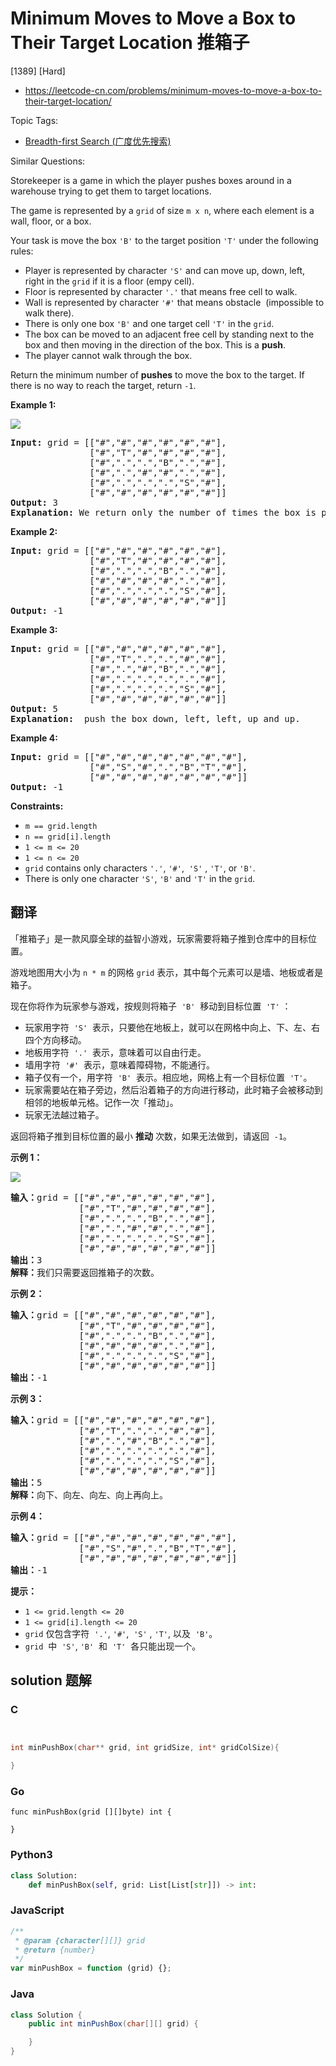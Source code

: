 # Minimum Moves to Move a Box to Their Target Location 推箱子

[1389] [Hard]

- https://leetcode-cn.com/problems/minimum-moves-to-move-a-box-to-their-target-location/

Topic Tags:

- [Breadth-first Search (广度优先搜索)](https://leetcode-cn.com/tag/breadth-first-search/)

Similar Questions:

Storekeeper is a game in which the player pushes boxes around in a warehouse trying to get them to target locations.

The game is represented by a `grid` of size `m x n`, where each element is a wall, floor, or a box.

Your task is move the box `'B'` to the target position `'T'` under the following rules:

- Player is represented by character `'S'` and can move up, down, left, right in the `grid` if it is a floor (empy cell).
- Floor is represented by character `'.'` that means free cell to walk.
- Wall is represented by character `'#'` that means obstacle  (impossible to walk there).
- There is only one box `'B'` and one target cell `'T'` in the `grid`.
- The box can be moved to an adjacent free cell by standing next to the box and then moving in the direction of the box. This is a **push**.
- The player cannot walk through the box.

Return the minimum number of **pushes** to move the box to the target. If there is no way to reach the target, return `-1`.

**Example 1:**

**![](https://assets.leetcode.com/uploads/2019/11/06/sample_1_1620.png)**

<pre><strong>Input:</strong> grid = [["#","#","#","#","#","#"],
               ["#","T","#","#","#","#"],
&nbsp;              ["#",".",".","B",".","#"],
&nbsp;              ["#",".","#","#",".","#"],
&nbsp;              ["#",".",".",".","S","#"],
&nbsp;              ["#","#","#","#","#","#"]]
<strong>Output:</strong> 3
<strong>Explanation: </strong>We return only the number of times the box is pushed.</pre>

**Example 2:**

<pre><strong>Input:</strong> grid = [["#","#","#","#","#","#"],
               ["#","T","#","#","#","#"],
&nbsp;              ["#",".",".","B",".","#"],
&nbsp;              ["#","#","#","#",".","#"],
&nbsp;              ["#",".",".",".","S","#"],
&nbsp;              ["#","#","#","#","#","#"]]
<strong>Output:</strong> -1
</pre>

**Example 3:**

<pre><strong>Input:</strong> grid = [["#","#","#","#","#","#"],
&nbsp;              ["#","T",".",".","#","#"],
&nbsp;              ["#",".","#","B",".","#"],
&nbsp;              ["#",".",".",".",".","#"],
&nbsp;              ["#",".",".",".","S","#"],
&nbsp;              ["#","#","#","#","#","#"]]
<strong>Output:</strong> 5
<strong>Explanation:</strong>  push the box down, left, left, up and up.
</pre>

**Example 4:**

<pre><strong>Input:</strong> grid = [["#","#","#","#","#","#","#"],
&nbsp;              ["#","S","#",".","B","T","#"],
&nbsp;              ["#","#","#","#","#","#","#"]]
<strong>Output:</strong> -1
</pre>

**Constraints:**

- `m == grid.length`
- `n == grid[i].length`
- `1 <= m <= 20`
- `1 <= n <= 20`
- `grid` contains only characters `'.'`, `'#'`,  `'S'` , `'T'`, or `'B'`.
- There is only one character `'S'`, `'B'` and `'T'` in the `grid`.

## 翻译

「推箱子」是一款风靡全球的益智小游戏，玩家需要将箱子推到仓库中的目标位置。

游戏地图用大小为 `n * m` 的网格 `grid` 表示，其中每个元素可以是墙、地板或者是箱子。

现在你将作为玩家参与游戏，按规则将箱子  `'B'`  移动到目标位置  `'T'` ：

- 玩家用字符  `'S'`  表示，只要他在地板上，就可以在网格中向上、下、左、右四个方向移动。
- 地板用字符  `'.'`  表示，意味着可以自由行走。
- 墙用字符  `'#'`  表示，意味着障碍物，不能通行。
- 箱子仅有一个，用字符  `'B'`  表示。相应地，网格上有一个目标位置  `'T'`。
- 玩家需要站在箱子旁边，然后沿着箱子的方向进行移动，此时箱子会被移动到相邻的地板单元格。记作一次「推动」。
- 玩家无法越过箱子。

返回将箱子推到目标位置的最小 **推动** 次数，如果无法做到，请返回  `-1`。

**示例 1：**

**![](https://assets.leetcode-cn.com/aliyun-lc-upload/uploads/2019/11/16/sample_1_1620.png)**

<pre><strong>输入：</strong>grid = [["#","#","#","#","#","#"],
             ["#","T","#","#","#","#"],
&nbsp;            ["#",".",".","B",".","#"],
&nbsp;            ["#",".","#","#",".","#"],
&nbsp;            ["#",".",".",".","S","#"],
&nbsp;            ["#","#","#","#","#","#"]]
<strong>输出：</strong>3
<strong>解释：</strong>我们只需要返回推箱子的次数。</pre>

**示例 2：**

<pre><strong>输入：</strong>grid = [["#","#","#","#","#","#"],
             ["#","T","#","#","#","#"],
&nbsp;            ["#",".",".","B",".","#"],
&nbsp;            ["#","#","#","#",".","#"],
&nbsp;            ["#",".",".",".","S","#"],
&nbsp;            ["#","#","#","#","#","#"]]
<strong>输出：</strong>-1
</pre>

**示例 3：**

<pre><strong>输入：</strong>grid = [["#","#","#","#","#","#"],
&nbsp;            ["#","T",".",".","#","#"],
&nbsp;            ["#",".","#","B",".","#"],
&nbsp;            ["#",".",".",".",".","#"],
&nbsp;            ["#",".",".",".","S","#"],
&nbsp;            ["#","#","#","#","#","#"]]
<strong>输出：</strong>5
<strong>解释：</strong>向下、向左、向左、向上再向上。
</pre>

**示例 4：**

<pre><strong>输入：</strong>grid = [["#","#","#","#","#","#","#"],
&nbsp;            ["#","S","#",".","B","T","#"],
&nbsp;            ["#","#","#","#","#","#","#"]]
<strong>输出：</strong>-1
</pre>

**提示：**

- `1 <= grid.length <= 20`
- `1 <= grid[i].length <= 20`
- `grid` 仅包含字符  `'.'`, `'#'`,  `'S'` , `'T'`, 以及  `'B'`。
- `grid`  中  `'S'`, `'B'`  和  `'T'`  各只能出现一个。

## solution 题解

### C

```c


int minPushBox(char** grid, int gridSize, int* gridColSize){

}


```

### Go

```golang
func minPushBox(grid [][]byte) int {

}
```

### Python3

```python
class Solution:
    def minPushBox(self, grid: List[List[str]]) -> int:

```

### JavaScript

```javascript
/**
 * @param {character[][]} grid
 * @return {number}
 */
var minPushBox = function (grid) {};
```

### Java

```java
class Solution {
    public int minPushBox(char[][] grid) {

    }
}
```
